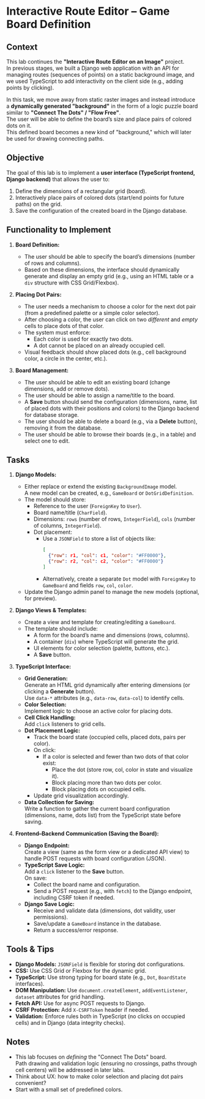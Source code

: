 # Interactive Route Editor – Game Board Definition

## Context

This lab continues the **"Interactive Route Editor on an Image"** project.  
In previous stages, we built a Django web application with an API for managing routes (sequences of points) on a static background image, and we used TypeScript to add interactivity on the client side (e.g., adding points by clicking).

In this task, we move away from static raster images and instead introduce a **dynamically generated "background"** in the form of a logic puzzle board similar to **"Connect The Dots" / "Flow Free"**.  
The user will be able to define the board’s size and place pairs of colored dots on it.  
This defined board becomes a new kind of "background," which will later be used for drawing connecting paths.

## Objective

The goal of this lab is to implement a **user interface (TypeScript frontend, Django backend)** that allows the user to:

1. Define the dimensions of a rectangular grid (board).
2. Interactively place pairs of colored dots (start/end points for future paths) on the grid.
3. Save the configuration of the created board in the Django database.

## Functionality to Implement

1. **Board Definition:**
   - The user should be able to specify the board’s dimensions (number of rows and columns).
   - Based on these dimensions, the interface should dynamically generate and display an empty grid (e.g., using an HTML table or a `div` structure with CSS Grid/Flexbox).

2. **Placing Dot Pairs:**
   - The user needs a mechanism to choose a color for the next dot pair (from a predefined palette or a simple color selector).
   - After choosing a color, the user can click on two *different* and *empty* cells to place dots of that color.
   - The system must enforce:
     - Each color is used for exactly two dots.
     - A dot cannot be placed on an already occupied cell.
   - Visual feedback should show placed dots (e.g., cell background color, a circle in the center, etc.).

3. **Board Management:**
   - The user should be able to edit an existing board (change dimensions, add or remove dots).
   - The user should be able to assign a name/title to the board.
   - A **Save** button should send the configuration (dimensions, name, list of placed dots with their positions and colors) to the Django backend for database storage.
   - The user should be able to delete a board (e.g., via a **Delete** button), removing it from the database.
   - The user should be able to browse their boards (e.g., in a table) and select one to edit.

## Tasks

1. **Django Models:**
   - Either replace or extend the existing `BackgroundImage` model.  
     A new model can be created, e.g., `GameBoard` or `DotGridDefinition`.
   - The model should store:
     - Reference to the user (`ForeignKey` to `User`).
     - Board name/title (`CharField`).
     - Dimensions: `rows` (number of rows, `IntegerField`), `cols` (number of columns, `IntegerField`).
     - Dot placement:
       - Use a `JSONField` to store a list of objects like:
         ```json
         [
           {"row": r1, "col": c1, "color": "#FF0000"},
           {"row": r2, "col": c2, "color": "#FF0000"}
         ]
         ```
       - Alternatively, create a separate `Dot` model with `ForeignKey` to `GameBoard` and fields `row`, `col`, `color`.
   - Update the Django admin panel to manage the new models (optional, for preview).

2. **Django Views & Templates:**
   - Create a view and template for creating/editing a `GameBoard`.
   - The template should include:
     - A form for the board’s name and dimensions (rows, columns).
     - A container (`div`) where TypeScript will generate the grid.
     - UI elements for color selection (palette, buttons, etc.).
     - A **Save** button.

3. **TypeScript Interface:**
   - **Grid Generation:**  
     Generate an HTML grid dynamically after entering dimensions (or clicking a **Generate** button).  
     Use `data-*` attributes (e.g., `data-row`, `data-col`) to identify cells.
   - **Color Selection:**  
     Implement logic to choose an active color for placing dots.
   - **Cell Click Handling:**  
     Add `click` listeners to grid cells.
   - **Dot Placement Logic:**  
     - Track the board state (occupied cells, placed dots, pairs per color).
     - On click:
       - If a color is selected and fewer than two dots of that color exist:
         - Place the dot (store row, col, color in state and visualize it).
         - Block placing more than two dots per color.
         - Block placing dots on occupied cells.
     - Update grid visualization accordingly.
   - **Data Collection for Saving:**  
     Write a function to gather the current board configuration (dimensions, name, dots list) from the TypeScript state before saving.

4. **Frontend–Backend Communication (Saving the Board):**
   - **Django Endpoint:**  
     Create a view (same as the form view or a dedicated API view) to handle POST requests with board configuration (JSON).
   - **TypeScript Save Logic:**  
     Add a `click` listener to the **Save** button.  
     On save:
     - Collect the board name and configuration.
     - Send a POST request (e.g., with `fetch`) to the Django endpoint, including CSRF token if needed.
   - **Django Save Logic:**  
     - Receive and validate data (dimensions, dot validity, user permissions).
     - Save/update a `GameBoard` instance in the database.
     - Return a success/error response.

## Tools & Tips

- **Django Models:** `JSONField` is flexible for storing dot configurations.
- **CSS:** Use CSS Grid or Flexbox for the dynamic grid.
- **TypeScript:** Use strong typing for board state (e.g., `Dot`, `BoardState` interfaces).
- **DOM Manipulation:** Use `document.createElement`, `addEventListener`, `dataset` attributes for grid handling.
- **Fetch API:** Use for async POST requests to Django.
- **CSRF Protection:** Add `X-CSRFToken` header if needed.
- **Validation:** Enforce rules both in TypeScript (no clicks on occupied cells) and in Django (data integrity checks).

## Notes

- This lab focuses on *defining* the "Connect The Dots" board.  
  Path drawing and validation logic (ensuring no crossings, paths through cell centers) will be addressed in later labs.
- Think about UX: how to make color selection and placing dot pairs convenient?
- Start with a small set of predefined colors.
